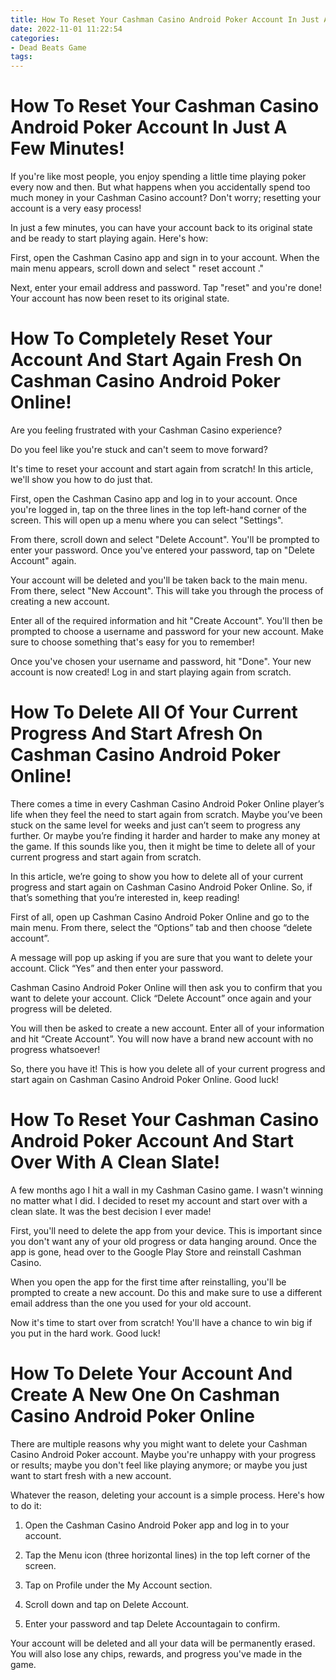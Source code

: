 ```yaml
---
title: How To Reset Your Cashman Casino Android Poker Account In Just A Few Minutes!
date: 2022-11-01 11:22:54
categories:
- Dead Beats Game
tags:
---
```



#  How To Reset Your Cashman Casino Android Poker Account In Just A Few Minutes!

If you're like most people, you enjoy spending a little time playing poker every now and then. But what happens when you accidentally spend too much money in your Cashman Casino account? Don't worry; resetting your account is a very easy process!

In just a few minutes, you can have your account back to its original state and be ready to start playing again. Here's how:

First, open the Cashman Casino app and sign in to your account. When the main menu appears, scroll down and select " reset account ."
 
Next, enter your email address and password. Tap "reset" and you're done! Your account has now been reset to its original state.

#  How To Completely Reset Your Account And Start Again Fresh On Cashman Casino Android Poker Online!

Are you feeling frustrated with your Cashman Casino experience?

Do you feel like you're stuck and can't seem to move forward?

It's time to reset your account and start again from scratch! In this article, we'll show you how to do just that.

First, open the Cashman Casino app and log in to your account. Once you're logged in, tap on the three lines in the top left-hand corner of the screen. This will open up a menu where you can select "Settings".

From there, scroll down and select "Delete Account". You'll be prompted to enter your password. Once you've entered your password, tap on "Delete Account" again.

Your account will be deleted and you'll be taken back to the main menu. From there, select "New Account". This will take you through the process of creating a new account.

Enter all of the required information and hit "Create Account". You'll then be prompted to choose a username and password for your new account. Make sure to choose something that's easy for you to remember!

Once you've chosen your username and password, hit "Done". Your new account is now created! Log in and start playing again from scratch.

#  How To Delete All Of Your Current Progress And Start Afresh On Cashman Casino Android Poker Online!

There comes a time in every Cashman Casino Android Poker Online player’s life when they feel the need to start again from scratch. Maybe you’ve been stuck on the same level for weeks and just can’t seem to progress any further. Or maybe you’re finding it harder and harder to make any money at the game. If this sounds like you, then it might be time to delete all of your current progress and start again from scratch.

In this article, we’re going to show you how to delete all of your current progress and start again on Cashman Casino Android Poker Online. So, if that’s something that you’re interested in, keep reading!

First of all, open up Cashman Casino Android Poker Online and go to the main menu. From there, select the “Options” tab and then choose “delete account”.

A message will pop up asking if you are sure that you want to delete your account. Click “Yes” and then enter your password.

Cashman Casino Android Poker Online will then ask you to confirm that you want to delete your account. Click “Delete Account” once again and your progress will be deleted.

You will then be asked to create a new account. Enter all of your information and hit “Create Account”. You will now have a brand new account with no progress whatsoever!

So, there you have it! This is how you delete all of your current progress and start again on Cashman Casino Android Poker Online. Good luck!

#  How To Reset Your Cashman Casino Android Poker Account And Start Over With A Clean Slate!

A few months ago I hit a wall in my Cashman Casino game. I wasn't winning no matter what I did. I decided to reset my account and start over with a clean slate. It was the best decision I ever made!

First, you'll need to delete the app from your device. This is important since you don't want any of your old progress or data hanging around. Once the app is gone, head over to the Google Play Store and reinstall Cashman Casino.

When you open the app for the first time after reinstalling, you'll be prompted to create a new account. Do this and make sure to use a different email address than the one you used for your old account.

Now it's time to start over from scratch! You'll have a chance to win big if you put in the hard work. Good luck!

#  How To Delete Your Account And Create A New One On Cashman Casino Android Poker Online

There are multiple reasons why you might want to delete your Cashman Casino Android Poker account. Maybe you're unhappy with your progress or results; maybe you don't feel like playing anymore; or maybe you just want to start fresh with a new account.

Whatever the reason, deleting your account is a simple process. Here's how to do it:

1. Open the Cashman Casino Android Poker app and log in to your account.

2. Tap the Menu icon (three horizontal lines) in the top left corner of the screen.

3. Tap on Profile under the My Account section.

4. Scroll down and tap on Delete Account.

5. Enter your password and tap Delete Accountagain to confirm.

Your account will be deleted and all your data will be permanently erased. You will also lose any chips, rewards, and progress you've made in the game.